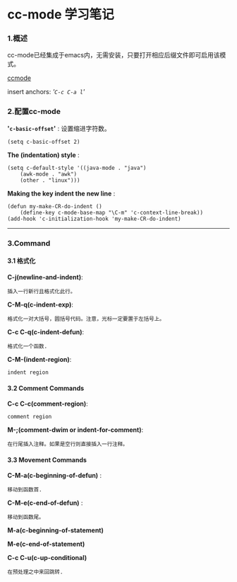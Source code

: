 cc-mode 学习笔记
==========

### 1.概述 ###
cc-mode已经集成于emacs内，无需安装，只要打开相应后缀文件即可启用该模式。

[ccmode](http://www.gnu.org/software/emacs/manual/html_mono/ccmode.html)

insert anchors: *'`C-c C-a l`'*

### 2.配置cc-mode ###

**'`c-basic-offset`'** : 设置缩进字符数。

    (setq c-basic-offset 2)
	
**The (indentation) style** :

	(setq c-default-style '((java-mode . "java")
		(awk-mode . "awk")
		(other . "linux")))

**Making the <RET> key indent the new line** :

	(defun my-make-CR-do-indent ()
		(define-key c-mode-base-map "\C-m" 'c-context-line-break))
	(add-hook 'c-initialization-hook 'my-make-CR-do-indent)

* * * * *

### 3.Command ###

#### 3.1 格式化 ####

**C-j(newline-and-indent)**:

	插入一行新行且格式化此行。

**C-M-q(c-indent-exp)**:

	格式化一对大括号，圆括号代码。注意，光标一定要置于左括号上。
	

**C-c C-q(c-indent-defun)**:

	格式化一个函数.
	
**C-M-\(indent-region)**:

	indent region
	
#### 3.2 Comment Commands ####

**C-c C-c(comment-region)**:

	comment region
	
**M-;(comment-dwim or indent-for-comment)**:

	在行尾插入注释。如果是空行则直接插入一行注释。

#### 3.3 Movement Commands ####

**C-M-a(c-beginning-of-defun)** :

	移动到函数首.
	
**C-M-e(c-end-of-defun)** : 

	移动到函数尾。
	
**M-a(c-beginning-of-statement)**

**M-e(c-end-of-statement)**

**C-c C-u(c-up-conditional)**

	在预处理之中来回跳转.
